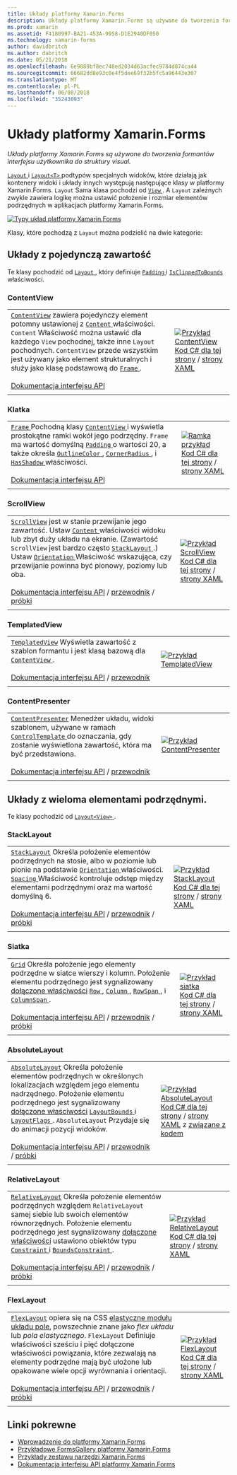 ```yaml
---
title: Układy platformy Xamarin.Forms
description: Układy platformy Xamarin.Forms są używane do tworzenia formantów interfejsu użytkownika do struktury visual. W tym artykule wymieniono układów objęte platformy Xamarin.Forms.
ms.prod: xamarin
ms.assetid: F4180997-BA21-453A-9958-D1E2940DF050
ms.technology: xamarin-forms
author: davidbritch
ms.author: dabritch
ms.date: 05/21/2018
ms.openlocfilehash: 6e9889bf8ec748ed2034d63acfec9784d074ca44
ms.sourcegitcommit: 66682dd8e93c0e4f5dee69f32b5fc5a96443e307
ms.translationtype: MT
ms.contentlocale: pl-PL
ms.lasthandoff: 06/08/2018
ms.locfileid: "35243093"
---
```

# <a name="xamarinforms-layouts"></a>Układy platformy Xamarin.Forms

_Układy platformy Xamarin.Forms są używane do tworzenia formantów interfejsu użytkownika do struktury visual._

[ `Layout` ](https://developer.xamarin.com/api/type/Xamarin.Forms.Layout) i [ `Layout<T>` ](https://developer.xamarin.com/api/type/Xamarin.Forms.Layout%3CT%3E/) podtypów specjalnych widoków, które działają jak kontenery widoki i układy innych występują następujące klasy w platformy Xamarin.Forms. `Layout` Sama klasa pochodzi od [ `View` ](views.md). A `Layout` zależnych zwykle zawiera logikę można ustawić położenie i rozmiar elementów podrzędnych w aplikacjach platformy Xamarin.Forms.

[![Typy układ platformy Xamarin.Forms](layouts-images/layouts-sml.png "typy układ platformy Xamarin.Forms")](layouts-images/layouts.png#lightbox "typy układ platformy Xamarin.Forms")

Klasy, które pochodzą z `Layout` można podzielić na dwie kategorie:

## <a name="layouts-with-single-content"></a>Układy z pojedynczą zawartość

Te klasy pochodzić od [ `Layout` ](https://developer.xamarin.com/api/type/Xamarin.Forms.Layout/), który definiuje [ `Padding` ](https://developer.xamarin.com/api/property/Xamarin.Forms.Layout.Padding/) i [ `IsClippedToBounds` ](https://developer.xamarin.com/api/property/Xamarin.Forms.Layout.IsClippedToBounds/) właściwości.

<a name="contentView" />

### <a name="contentview"></a>ContentView

|     |     |
| --- | --- |
| [`ContentView`](https://developer.xamarin.com/api/type/Xamarin.Forms.ContentView/) zawiera pojedynczy element potomny ustawionej z [ `Content` ](https://developer.xamarin.com/api/property/Xamarin.Forms.ContentView.Content/) właściwości. `Content` Właściwość można ustawić dla każdego `View` pochodnej, także inne `Layout` pochodnych. `ContentView` przede wszystkim jest używany jako element strukturalnych i służy jako klasę podstawową do [ `Frame` ](#frame).<br /><br />[Dokumentacja interfejsu API](https://developer.xamarin.com/api/type/Xamarin.Forms.ContentView/) | [![Przykład ContentView](layouts-images/ContentView.png "przykład ContentView")](layouts-images/ContentView-Large.png#lightbox "ContentView przykład")<br />[Kod C# dla tej strony](https://github.com/xamarin/xamarin-forms-samples/blob/master/FormsGallery/FormsGallery/FormsGallery/CodeExamples/ContentViewDemoPage.cs) / [strony XAML](https://github.com/xamarin/xamarin-forms-samples/blob/master/FormsGallery/FormsGallery/FormsGallery/XamlExamples/ContentViewDemoPage.xaml) |
|     |     |

<a named="frame" />

### <a name="frame"></a>Klatka

|     |     |
| --- | --- |
| [ `Frame` ](https://developer.xamarin.com/api/type/Xamarin.Forms.Frame/) Pochodną klasy [ `ContentView` ](#contentView) i wyświetla prostokątne ramki wokół jego podrzędny. `Frame` ma wartość domyślną [ `Padding` ](https://developer.xamarin.com/api/property/Xamarin.Forms.Layout.Padding/) o wartości 20, a także określa [ `OutlineColor` ](https://developer.xamarin.com/api/property/Xamarin.Forms.Frame.OutlineColor/), [ `CornerRadius` ](https://developer.xamarin.com/api/property/Xamarin.Forms.Frame.CornerRadius/), i [ `HasShadow` ](https://developer.xamarin.com/api/property/Xamarin.Forms.Frame.HasShadow/)właściwości.<br /><br />[Dokumentacja interfejsu API](https://developer.xamarin.com/api/type/Xamarin.Forms.Frame/) | [![Ramka przykład](layouts-images/Frame.png "ramki przykład")](layouts-images/Frame-Large.png#lightbox "ramki przykład")<br />[Kod C# dla tej strony](https://github.com/xamarin/xamarin-forms-samples/blob/master/FormsGallery/FormsGallery/FormsGallery/CodeExamples/FrameDemoPage.cs) / [strony XAML](https://github.com/xamarin/xamarin-forms-samples/blob/master/FormsGallery/FormsGallery/FormsGallery/XamlExamples/FrameDemoPage.xaml) |
|     |     |

<a name="scrollView" />

### <a name="scrollview"></a>ScrollView

|     |     |
| --- | --- |
| [`ScrollView`](https://developer.xamarin.com/api/type/Xamarin.Forms.ScrollView/) jest w stanie przewijanie jego zawartość. Ustaw [ `Content` ](https://developer.xamarin.com/api/property/Xamarin.Forms.ScrollView.Content/) właściwości widoku lub zbyt duży układu na ekranie. (Zawartość `ScrollView` jest bardzo często [ `StackLayout` ](#stackLayout).) Ustaw [ `Orientation` ](https://developer.xamarin.com/api/property/Xamarin.Forms.ScrollView.Orientation/) Właściwość wskazująca, czy przewijanie powinna być pionowy, poziomy lub oba.<br /><br />[Dokumentacja interfejsu API](https://developer.xamarin.com/api/type/Xamarin.Forms.ScrollView/) / [przewodnik](~/xamarin-forms/user-interface/layouts/scroll-view.md) / [próbki](https://developer.xamarin.com/samples/xamarin-forms/UserInterface/Layout/) | [![Przykład ScrollView](layouts-images/ScrollView.png "przykład ScrollView")](layouts-images/ScrollView-Large.png#lightbox "ScrollView przykład")<br />[Kod C# dla tej strony](https://github.com/xamarin/xamarin-forms-samples/blob/master/FormsGallery/FormsGallery/FormsGallery/CodeExamples/ScrollViewDemoPage.cs) / [strony XAML](https://github.com/xamarin/xamarin-forms-samples/blob/master/FormsGallery/FormsGallery/FormsGallery/XamlExamples/ScrollViewDemoPage.xaml) |
|     |     |

### <a name="templatedview"></a>TemplatedView

|     |     |
| --- | --- |
| [`TemplatedView`](https://developer.xamarin.com/api/type/Xamarin.Forms.TemplatedView/) Wyświetla zawartość z szablon formantu i jest klasą bazową dla [ `ContentView` ](#contentView).<br /><br />[Dokumentacja interfejsu API](https://developer.xamarin.com/api/type/Xamarin.Forms.TemplatedView/) / [przewodnik](~/xamarin-forms/app-fundamentals/templates/control-templates/index.md) | [![Przykład TemplatedView](layouts-images/TemplatedView.png "przykład TemplatedView")](layouts-images/TemplatedView.png#lightbox "TemplatedView przykład") |
|     |     |

### <a name="contentpresenter"></a>ContentPresenter

|     |     |
| --- | --- |
| [`ContentPresenter`](https://developer.xamarin.com/api/type/Xamarin.Forms.ContentPresenter/) Menedżer układu, widoki szablonem, używane w ramach [ `ControlTemplate` ](https://developer.xamarin.com/api/type/Xamarin.Forms.ControlTemplate/) do oznaczania, gdy zostanie wyświetlona zawartość, która ma być przedstawiona.<br /><br />[Dokumentacja interfejsu API](https://developer.xamarin.com/api/type/Xamarin.Forms.ContentPresenter/) / [przewodnik](~/xamarin-forms/app-fundamentals/templates/control-templates/index.md) | [![Przykład ContentPresenter](layouts-images/ContentPresenter.png "przykład ContentPresenter")](layouts-images/ContentPresenter.png#lightbox "ContentPresenter przykład") |
|     |     |

## <a name="layouts-with-multiple-children"></a>Układy z wieloma elementami podrzędnymi.

Te klasy pochodzić od [ `Layout<View>` ](https://developer.xamarin.com/api/type/Xamarin.Forms.Layout%3CT%3E/).

<a name="stackLayout" />

### <a name="stacklayout"></a>StackLayout

|     |     |
| --- | --- |
| [`StackLayout`](https://developer.xamarin.com/api/type/Xamarin.Forms.StackLayout/) Określa położenie elementów podrzędnych na stosie, albo w poziomie lub pionie na podstawie [ `Orientation` ](https://developer.xamarin.com/api/property/Xamarin.Forms.StackLayout.Orientation/) właściwości. [ `Spacing` ](https://developer.xamarin.com/api/property/Xamarin.Forms.StackLayout.Spacing/) Właściwość kontroluje odstęp między elementami podrzędnymi oraz ma wartość domyślną 6.<br /><br />[Dokumentacja interfejsu API](https://developer.xamarin.com/api/type/Xamarin.Forms.StackLayout/) / [przewodnik](~/xamarin-forms/user-interface/layouts/stack-layout.md) / [próbki](https://developer.xamarin.com/samples/xamarin-forms/UserInterface/Layout/)| [![Przykład StackLayout](layouts-images/StackLayout.png "przykład StackLayout")](layouts-images/StackLayout-Large.png#lightbox "StackLayout przykład")<br />[Kod C# dla tej strony](https://github.com/xamarin/xamarin-forms-samples/blob/master/FormsGallery/FormsGallery/FormsGallery/CodeExamples/StackLayoutDemoPage.cs) / [strony XAML](https://github.com/xamarin/xamarin-forms-samples/blob/master/FormsGallery/FormsGallery/FormsGallery/XamlExamples/StackLayoutDemoPage.xaml) |
|     |     |

<a name="grid" />

### <a name="grid"></a>Siatka

|     |     |
| --- | --- |
| [`Grid`](https://developer.xamarin.com/api/type/Xamarin.Forms.Grid/) Określa położenie jego elementy podrzędne w siatce wierszy i kolumn. Położenie elementu podrzędnego jest sygnalizowany [dołączone właściwości](~/xamarin-forms/xaml/attached-properties.md) [ `Row` ](https://developer.xamarin.com/api/field/Xamarin.Forms.Grid.RowProperty/), [ `Column` ](https://developer.xamarin.com/api/field/Xamarin.Forms.Grid.ColumnProperty/), [ `RowSpan` ](https://developer.xamarin.com/api/field/Xamarin.Forms.Grid.RowSpanProperty/), i [ `ColumnSpan` ](https://developer.xamarin.com/api/field/Xamarin.Forms.Grid.ColumnSpanProperty/).<br /><br />[Dokumentacja interfejsu API](https://developer.xamarin.com/api/type/Xamarin.Forms.Grid/) / [przewodnik](~/xamarin-forms/user-interface/layouts/grid.md) / [próbki](https://developer.xamarin.com/samples/xamarin-forms/UserInterface/Layout/) | [![Przykład siatka](layouts-images/Grid.png "przykład siatka")](layouts-images/Grid-Large.png#lightbox "siatki — przykład")<br />[Kod C# dla tej strony](https://github.com/xamarin/xamarin-forms-samples/blob/master/FormsGallery/FormsGallery/FormsGallery/CodeExamples/GridDemoPage.cs) / [strony XAML](https://github.com/xamarin/xamarin-forms-samples/blob/master/FormsGallery/FormsGallery/FormsGallery/XamlExamples/GridDemoPage.xaml) |
|     |     |

### <a name="absolutelayout"></a>AbsoluteLayout

|     |     |
| --- | --- |
| [`AbsoluteLayout`](https://developer.xamarin.com/api/type/Xamarin.Forms.AbsoluteLayout/) Określa położenie elementów podrzędnych w określonych lokalizacjach względem jego elementu nadrzędnego. Położenie elementu podrzędnego jest sygnalizowany [dołączone właściwości](~/xamarin-forms/xaml/attached-properties.md) [ `LayoutBounds` ](https://developer.xamarin.com/api/field/Xamarin.Forms.AbsoluteLayout.LayoutBoundsProperty/) i [ `LayoutFlags` ](https://developer.xamarin.com/api/field/Xamarin.Forms.AbsoluteLayout.LayoutFlagsProperty/). `AbsoluteLayout` Przydaje się do animacji pozycji widoków.<br /><br />[Dokumentacja interfejsu API](https://developer.xamarin.com/api/type/Xamarin.Forms.AbsoluteLayout/) / [przewodnik](~/xamarin-forms/user-interface/layouts/absolute-layout.md) / [próbki](https://developer.xamarin.com/samples/xamarin-forms/UserInterface/Layout/) | [![Przykład AbsoluteLayout](layouts-images/AbsoluteLayout.png "przykład AbsoluteLayout")](layouts-images/AbsoluteLayout-Large.png#lightbox "AbsoluteLayout przykład")<br />[Kod C# dla tej strony](https://github.com/xamarin/xamarin-forms-samples/blob/master/FormsGallery/FormsGallery/FormsGallery/CodeExamples/AbsoluteLayoutdDemoPage.cs) / [strony XAML](https://github.com/xamarin/xamarin-forms-samples/blob/master/FormsGallery/FormsGallery/FormsGallery/XamlExamples/AbsoluteLayoutDemoPage.xaml) z [związane z kodem](https://github.com/xamarin/xamarin-forms-samples/blob/master/FormsGallery/FormsGallery/FormsGallery/XamlExamples/AbsoluteLayoutDemoPage.xaml.cs) |
|     |     |

### <a name="relativelayout"></a>RelativeLayout

|     |     |
| --- | --- |
| [`RelativeLayout`](https://developer.xamarin.com/api/type/Xamarin.Forms.RelativeLayout/) Określa położenie elementów podrzędnych względem `RelativeLayout` samej siebie lub swoich elementów równorzędnych. Położenie elementu podrzędnego jest sygnalizowany [dołączone właściwości](~/xamarin-forms/xaml/attached-properties.md) ustawiono obiektów typu [ `Constraint` ](https://developer.xamarin.com/api/type/Xamarin.Forms.Constraint/) i [ `BoundsConstraint` ](https://developer.xamarin.com/api/type/Xamarin.Forms.Constraint/).<br /><br />[Dokumentacja interfejsu API](https://developer.xamarin.com/api/type/Xamarin.Forms.RelativeLayout/) / [przewodnik](~/xamarin-forms/user-interface/layouts/relative-layout.md) / [próbki](https://developer.xamarin.com/samples/xamarin-forms/UserInterface/Layout/) | [![Przykład RelativeLayout](layouts-images/RelativeLayout.png "przykład RelativeLayout")](layouts-images/RelativeLayout-Large.png#lightbox "RelativeLayout przykład")<br />[Kod C# dla tej strony](https://github.com/xamarin/xamarin-forms-samples/blob/master/FormsGallery/FormsGallery/FormsGallery/CodeExamples/RelativeLayoutDemoPage.cs) / [strony XAML](https://github.com/xamarin/xamarin-forms-samples/blob/master/FormsGallery/FormsGallery/FormsGallery/XamlExamples/RelativeLayoutDemoPage.xaml) |
|     |     |

### <a name="flexlayout"></a>FlexLayout

|     |     |
| --- | --- |
| [`FlexLayout`](xref:Xamarin.Forms.FlexLayout) opiera się na CSS [elastyczne modułu układu pole](http://www.w3.org/TR/css-flexbox-1/), powszechnie znane jako _flex układu_ lub _pola elastycznego_. `FlexLayout` Definiuje właściwości sześciu i pięć dołączone właściwości powiązania, które zezwalają na elementy podrzędne mają być ułożone lub opakowane wiele opcji wyrównania i orientacji.<br /><br />[Dokumentacja interfejsu API](xref:Xamarin.Forms.FlexLayout) / [przewodnik](~/xamarin-forms/user-interface/layouts/flex-layout.md) / [próbki](https://developer.xamarin.com/samples/xamarin-forms/UserInterface/FlexLayoutDemos/) | [![Przykład FlexLayout](layouts-images/FlexLayout.png "przykład FlexLayout")](layouts-images/FlexLayout-Large.png#lightbox "FlexLayout przykład")<br />[Kod C# dla tej strony](https://github.com/xamarin/xamarin-forms-samples/blob/master/FormsGallery/FormsGallery/FormsGallery/CodeExamples/FlexLayoutDemoPage.cs) / [strony XAML](https://github.com/xamarin/xamarin-forms-samples/blob/master/FormsGallery/FormsGallery/FormsGallery/XamlExamples/FlexLayoutDemoPage.xaml) |
|     |     |

## <a name="related-links"></a>Linki pokrewne

- [Wprowadzenie do platformy Xamarin.Forms](~/xamarin-forms/get-started/introduction-to-xamarin-forms.md)
- [Przykładowe FormsGallery platformy Xamarin.Forms](https://developer.xamarin.com/samples/FormsGallery/)
- [Przykłady zestawu narzędzi Xamarin.Forms](https://developer.xamarin.com/samples/xamarin-forms/all/)
- [Dokumentacja interfejsu API platformy Xamarin.Forms](https://developer.xamarin.com/api/root/Xamarin.Forms/)
